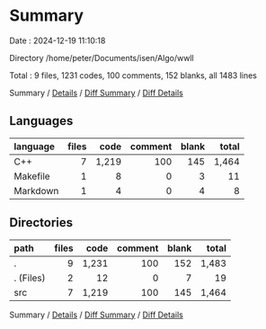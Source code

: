 # Summary

Date : 2024-12-19 11:10:18

Directory /home/peter/Documents/isen/Algo/wwll

Total : 9 files,  1231 codes, 100 comments, 152 blanks, all 1483 lines

Summary / [Details](details.md) / [Diff Summary](diff.md) / [Diff Details](diff-details.md)

## Languages
| language | files | code | comment | blank | total |
| :--- | ---: | ---: | ---: | ---: | ---: |
| C++ | 7 | 1,219 | 100 | 145 | 1,464 |
| Makefile | 1 | 8 | 0 | 3 | 11 |
| Markdown | 1 | 4 | 0 | 4 | 8 |

## Directories
| path | files | code | comment | blank | total |
| :--- | ---: | ---: | ---: | ---: | ---: |
| . | 9 | 1,231 | 100 | 152 | 1,483 |
| . (Files) | 2 | 12 | 0 | 7 | 19 |
| src | 7 | 1,219 | 100 | 145 | 1,464 |

Summary / [Details](details.md) / [Diff Summary](diff.md) / [Diff Details](diff-details.md)